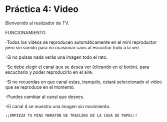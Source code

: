 # Práctica 4: Video

Bienvenido al realizador de TV.

FUNCIONAMIENTO

-Todos los vídeos se reproducen automáticamente en
el mini reproductor pero sin sonido para no ocasionar
caos al escuchar todo a la vez.

-Si no pulsas nada verás una imagen todo el rato.

-Se debe elegir el canal que se desea ver (clicando en el botón), para escucharlo y poder reproducirlo en el aire.

-Si no recuerdas en que canal estas, tranquilo, estará
seleccionado el vídeo que se reproduce en el momento.

-Puedes cambiar al canal que desees.

-El canal 4 se muestra una imagen sin movimiento.

    ¡¡EMPIEZA TU MINI MARATÓN DE TRAILERS DE LA CASA DE PAPEL!!
